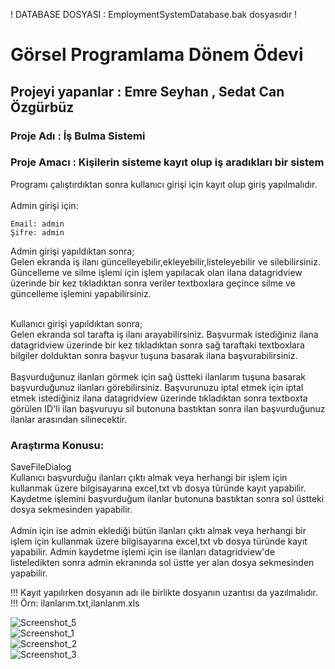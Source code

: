 ! DATABASE DOSYASI : EmploymentSystemDatabase.bak dosyasıdır ! <br>
# Görsel Programlama Dönem Ödevi
  <h2>  Projeyi yapanlar : Emre Seyhan , Sedat Can Özgürbüz </h2>
  <h3>  Proje Adı : İş Bulma Sistemi </h3>
	<h3>  Proje Amacı : Kişilerin sisteme kayıt olup iş aradıkları bir sistem </h3>

Programı çalıştırdıktan sonra kullanıcı girişi için kayıt olup giriş yapılmalıdır. <br>  <br>
Admin girişi için:  <br> 

```
Email: admin  
Şifre: admin 
```

Admin girişi yapıldıktan sonra;<br>
Gelen  ekranda iş ilanı güncelleyebilir,ekleyebilir,listeleyebilir ve silebilirsiniz.
Güncelleme ve silme işlemi için işlem yapılacak olan ilana datagridview üzerinde bir kez tıkladıktan sonra veriler textboxlara geçince silme ve güncelleme
işlemini yapabilirsiniz.<br><br>

Kullanıcı girişi yapıldıktan sonra;<br>
Gelen  ekranda sol tarafta iş ilanı arayabilirsiniz.
Başvurmak istediğiniz ilana datagridview üzerinde bir kez tıkladıktan sonra sağ taraftaki textboxlara bilgiler dolduktan sonra başvur tuşuna basarak
ilana başvurabilirsiniz.<br><br>
Başvurduğunuz ilanları görmek için sağ üstteki ilanlarım tuşuna basarak başvurduğunuz ilanları görebilirsiniz.
Başvurunuzu iptal etmek için iptal etmek istediğiniz ilana datagridview üzerinde tıkladıktan sonra textboxta görülen ID'li ilan başvuruyu sil
butonuna bastıktan sonra ilan başvurduğunuz ilanlar arasından silinecektir.


<h3>  Araştırma Konusu: </h3>
SaveFileDialog  <br>
Kullanıcı başvurduğu ilanları çıktı almak veya herhangi bir işlem için kullanmak üzere bilgisayarına excel,txt vb dosya türünde kayıt yapabilir.
Kaydetme işlemini başvurduğum ilanlar butonuna bastıktan sonra sol üstteki dosya sekmesinden yapabilir.
<br> <br>
Admin için ise admin eklediği bütün ilanları çıktı almak veya herhangi bir işlem için kullanmak üzere bilgisayarına excel,txt vb dosya türünde kayıt yapabilir.
Admin kaydetme işlemi için ise ilanları datagridview'de listeledikten sonra admin ekranında sol üstte yer alan dosya sekmesinden yapabilir.<br>

!!! Kayıt yapılırken dosyanın adı ile birlikte dosyanın uzantısı da yazılmalıdır. !!! Örn: ilanlarım.txt,ilanlarım.xls


![Screenshot_5](https://user-images.githubusercontent.com/83351907/170529528-6ca95f9c-1a38-413a-91b0-0b9e185259cf.png) <br>
![Screenshot_1](https://user-images.githubusercontent.com/83351907/170528410-bb9c6085-74ad-4f0d-b945-8a879cdcd1a1.png) <br>
![Screenshot_2](https://user-images.githubusercontent.com/83351907/170528412-93effb6f-962f-47e3-bacd-5c136404b8e0.png) <br>
![Screenshot_3](https://user-images.githubusercontent.com/83351907/170528414-7b687375-6117-49a2-a109-5c7e8ca47717.png) <br>

